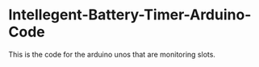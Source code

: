 # Intellegent-Battery-Timer-Arduino-Code
This is the code for the arduino unos that are monitoring slots.
